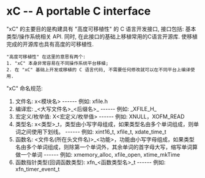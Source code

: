 xC -- A portable C interface
==

"xC" 的主要目的是构建具有 "高度可移植性" 的 C 语言开发接口, 接口包括: 基本类型/操作系统相关 API. 同时, 在此接口的基础上移植常用的C语言开源库. 使移植完成的开源库也具有高度的可移植性.

    "高度可移植性" 在这里的意思有两个:
    1. "xC" 本身非常容易在不同操作系统平台移植;
    2. 在 "xC" 基础上开发或移植的 C 语言代码, 不需要任何修改就可以在不同平台上编译使用.

"xC" 命名规范:

1. 文件名: x<模块名> ------ 例如: xfile.h
2. 编译宏: \_<大写文件名>\_<后缀名>\_ ------ 例如: \_XFILE\_H\_
3. 宏定义/枚举值: X<宏定义/枚举值> ------ 例如: XNULL，XOFM_READ
4. 类型名: x<类型>\_t，类型由小写字母组成，如果类型名由多个单词组成，则单词之间使用下划线。 ------ 例如: xint16\_t, xfile\_t, xdate\_time\_t
5. 函数名: <文件名(所在头文件名)>\_<功能>，功能由小写字母组成，如果类型名由多个单词组成，则除第一个单词外，其余单词的首字母大写，缩写单词算做一个单词 ------ 例如: xmemory\_alloc, xfile\_open, xtime\_mkTime
6. 函数指针类型(回调函数类型): xfn\_<函数类型名>\_t ------ 例如: xfn\_timer\_event\_t
